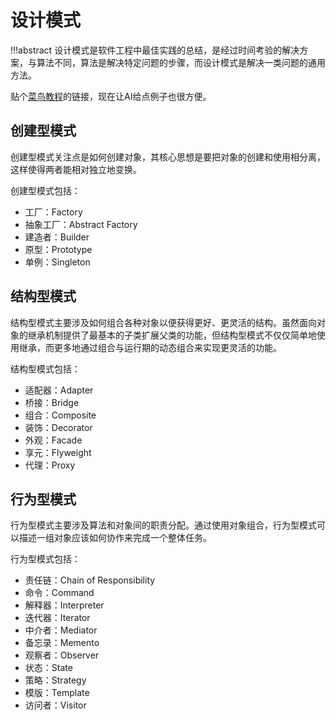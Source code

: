 # 设计模式

!!!abstract
    设计模式是软件工程中最佳实践的总结，是经过时间考验的解决方案，与算法不同，算法是解决特定问题的步骤，而设计模式是解决一类问题的通用方法。

贴个[菜鸟教程](https://www.runoob.com/design-pattern/design-pattern-tutorial.html)的链接，现在让AI给点例子也很方便。

## 创建型模式

创建型模式关注点是如何创建对象，其核心思想是要把对象的创建和使用相分离，这样使得两者能相对独立地变换。

创建型模式包括：

* 工厂：Factory
* 抽象工厂：Abstract Factory
* 建造者：Builder
* 原型：Prototype
* 单例：Singleton

## 结构型模式

结构型模式主要涉及如何组合各种对象以便获得更好、更灵活的结构。虽然面向对象的继承机制提供了最基本的子类扩展父类的功能，但结构型模式不仅仅简单地使用继承，而更多地通过组合与运行期的动态组合来实现更灵活的功能。

结构型模式包括：

* 适配器：Adapter
* 桥接：Bridge
* 组合：Composite
* 装饰：Decorator
* 外观：Facade
* 享元：Flyweight
* 代理：Proxy

## 行为型模式

行为型模式主要涉及算法和对象间的职责分配。通过使用对象组合，行为型模式可以描述一组对象应该如何协作来完成一个整体任务。

行为型模式包括：

* 责任链：Chain of Responsibility
* 命令：Command
* 解释器：Interpreter
* 迭代器：Iterator
* 中介者：Mediator
* 备忘录：Memento
* 观察者：Observer
* 状态：State
* 策略：Strategy
* 模版：Template
* 访问者：Visitor